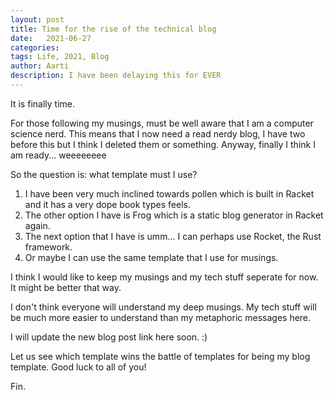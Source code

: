 ```yaml
---
layout: post
title: Time for the rise of the technical blog
date:   2021-06-27
categories:
tags: Life, 2021, Blog
author: Aarti
description: I have been delaying this for EVER
---
```


<!--more-->


It is finally time. 

For those following my musings, must be well aware that 
I am a computer science nerd. 
This means that I now need a read nerdy blog, I have two 
before this but I think I deleted them or something. 
Anyway, finally I think I am ready... weeeeeeee

So the question is: what template must I use?

1. I have been very much inclined towards pollen which is built in 
Racket and it has a very dope book types feels. 
2. The other option I have is Frog which is a static blog generator 
in Racket again. 
3. The next option that I have is umm... I can perhaps use Rocket, the 
Rust framework. 
4. Or maybe I can use the same template that I use for musings. 

I think I would like to keep my musings and my tech stuff seperate for now. 
It might be better that way. 

I don't think everyone will understand my deep musings. 
My tech stuff will be much more easier to understand than my metaphoric 
messages here. 

I will update the new blog post link here soon. :)

Let us see which template wins the battle of templates for being 
my blog template. 
Good luck to all of you!

Fin. 










